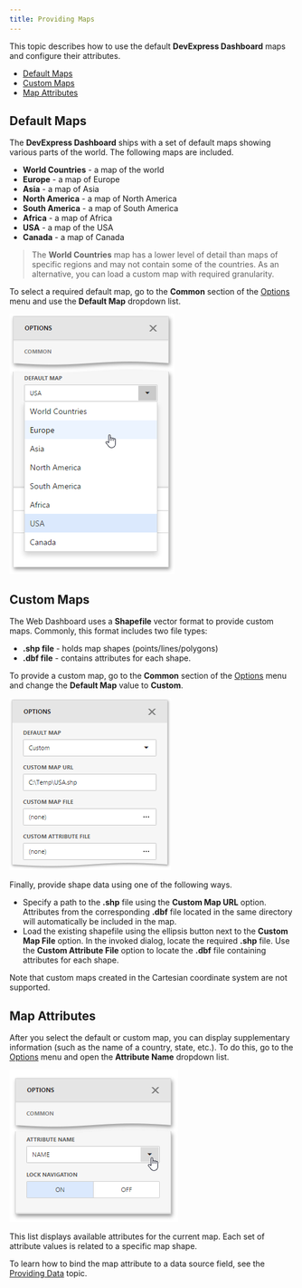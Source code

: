 ```yaml
---
title: Providing Maps
---
```

This topic describes how to use the default **DevExpress Dashboard** maps and configure their attributes.
* [Default Maps](#defaultmaps)
* [Custom Maps](#custommaps)
* [Map Attributes](#attributes)

## <a name="defaultmaps"/>Default Maps
The **DevExpress Dashboard** ships with a set of default maps showing various parts of the world. The following maps are included.
* **World Countries** - a map of the world
* **Europe** - a map of Europe
* **Asia** - a map of Asia
* **North America** - a map of North America
* **South America** - a map of South America
* **Africa** - a map of Africa
* **USA** - a map of the USA
* **Canada** - a map of Canada

> The **World Countries** map has a lower level of detail than maps of specific regions and may not contain some of the countries. As an alternative, you can load a custom map with required granularity.

To select a required default map, go to the **Common** section of the [Options](../../../../../dashboard-for-web/articles/web-dashboard-designer-mode/ui-elements/dashboard-item-menu.md) menu and use the **Default Map** dropdown list.

![wdd-choropleth-map-change-map](../../../../images/Img125382.png)

## <a name="custommaps"/>Custom Maps
The Web Dashboard uses a **Shapefile** vector format to provide custom maps. Commonly, this format includes two file types:
* **.shp file** - holds map shapes (points/lines/polygons)
* **.dbf file** - contains attributes for each shape.

To provide a custom map, go to the **Common** section of the [Options](../../../../../dashboard-for-web/articles/web-dashboard-designer-mode/ui-elements/dashboard-item-menu.md) menu and change the **Default Map** value to **Custom**.

![wdd-custom-shape-file](../../../../images/Img127210.png)

Finally, provide shape data using one of the following ways.
* Specify a path to the **.shp** file using the **Custom Map URL** option. Attributes from the corresponding **.dbf** file located in the same directory will automatically be included in the map.
* Load the existing shapefile using the ellipsis button next to the **Custom Map File** option. In the invoked dialog, locate the required **.shp** file. Use the **Custom Attribute File** option to locate the **.dbf** file containing attributes for each shape.

Note that custom maps created in the Cartesian coordinate system are not supported.

## <a name="attributes"/>Map Attributes
After you select the default or custom map, you can display supplementary information (such as the name of a country, state, etc.). To do this, go to the [Options](../../../../../dashboard-for-web/articles/web-dashboard-designer-mode/ui-elements/dashboard-item-menu.md) menu and open the **Attribute Name** dropdown list.

![wdd-choropleth-map-attribute](../../../../images/Img125387.png)

This list displays available attributes for the current map. Each set of attribute values is related to a specific map shape.

To learn how to bind the map attribute to a data source field, see the [Providing Data](../../../../../dashboard-for-web/articles/web-dashboard-designer-mode/designing-dashboard-items/choropleth-map/providing-data.md) topic.